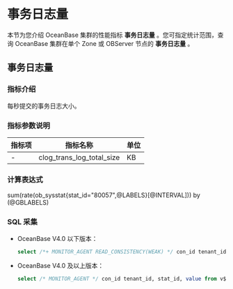 # 事务日志量

本节为您介绍 OceanBase 集群的性能指标 **事务日志量** 。您可指定统计范围，查询 OceanBase 集群在单个 Zone 或 OBServer 节点的 **事务日志量** 。

## 事务日志量

### 指标介绍

每秒提交的事务日志大小。

### 指标参数说明

| **指标项** |         **指标名称**          | **单位** |
|---------|---------------------------|--------|
| -       | clog_trans_log_total_size | KB     |

### 计算表达式

sum(rate(ob_sysstat{stat_id="80057",@LABELS}[@INTERVAL])) by (@GBLABELS)

### SQL 采集

* OceanBase V4.0 以下版本：

  ```sql
  select /*+ MONITOR_AGENT READ_CONSISTENCY(WEAK) */ con_id tenant_id, stat_id, value from v$sysstat where stat_id IN (80057) and (con_id > 1000 or con_id = 1) and class < 1000
  ```

* OceanBase V4.0 及以上版本：

  ```sql
  select /* MONITOR_AGENT */ con_id tenant_id, stat_id, value from v$sysstat, DBA_OB_TENANTS where stat_id IN (80057) and (con_id > 1000 or con_id = 1) and class < 1000
  ```
